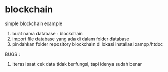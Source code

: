 # blockchain
 simple blockchain example

1. buat nama database : blockchain
2. import file database yang ada di dalam folder database
3. pindahkan folder repository blockchain di lokasi installasi xampp/htdoc

BUGS :
1. Iterasi saat cek data tidak berfungsi, tapi idenya sudah benar
